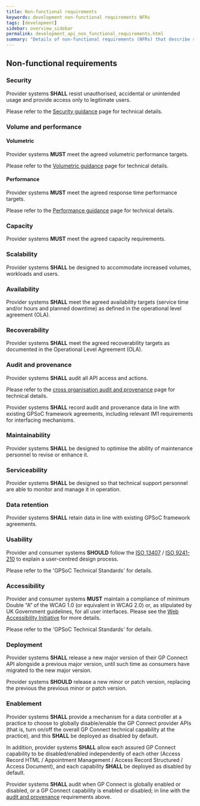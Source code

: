 ```yaml
---
title: Non-functional requirements
keywords: development non-functional requirements NFRs
tags: [development]
sidebar: overview_sidebar
permalink: development_api_non_functional_requirements.html
summary: "Details of non-functional requirements (NFRs) that describe system attributes such as security, reliability, maintainability, scalability, and usability (often referred to as the “ilities”)"
---
```


## Non-functional requirements ##

### Security ###

Provider systems **SHALL** resist unauthorised, accidental or unintended usage and provide access only to legitimate users.

Please refer to the [Security guidance](development_api_security_guidance.html) page for technical details.

### Volume and performance ###

#### Volumetric ####

Provider systems **MUST** meet the agreed volumetric performance targets. 

Please refer to the [Volumetric guidance](development_api_volume_and_performance.html#volumetrics) page for technical details.

#### Performance ####

Provider systems **MUST** meet the agreed response time performance targets.

Please refer to the [Performance guidance](development_api_volume_and_performance.html#performance) page for technical details.

### Capacity ###

Provider systems **MUST** meet the agreed capacity requirements.

### Scalability ###

Provider systems **SHALL** be designed to accommodate increased volumes, workloads and users.

### Availability ###

Provider systems **SHALL** meet the agreed availability targets (service time and/or hours and planned downtime) as defined in the operational level agreement (OLA).

### Recoverability ###

Provider systems **SHALL** meet the agreed recoverability targets as documented in the Operational Level Agreement (OLA).

### Audit and provenance ###

Provider systems **SHALL** audit all API access and actions.

Please refer to the [cross organisation audit and provenance](integration_cross_organisation_audit_and_provenance.html) page for technical details.

Provider systems **SHALL** record audit and provenance data in line with existing GPSoC framework agreements, including relevant IM1 requirements for interfacing mechanisms.

### Maintainability ###

Provider systems **SHALL** be designed to optimise the ability of maintenance personnel to revise or enhance it.

### Serviceability ###

Provider systems **SHALL** be designed so that technical support personnel are able to monitor and manage it in operation.

### Data retention ###

Provider systems **SHALL** retain data in line with existing GPSoC framework agreements.

### Usability ###

Provider and consumer systems **SHOULD** follow the [ISO 13407](https://www.iso.org/standard/21197.html) / [ISO 9241-210](https://www.iso.org/standard/52075.html) to explain a user-centred design process.

Please refer to the 'GPSoC Technical Standards' for details.

### Accessibility ###

Provider and consumer systems **MUST** maintain a compliance of minimum Double “A” of the WCAG 1.0 (or equivalent in WCAG 2.0) or, as stipulated by UK Government guidelines, for all user interfaces. Please see the [Web Accessibility Initiative](https://www.w3.org/WAI/) for more details.

Please refer to the 'GPSoC Technical Standards' for details.

### Deployment ###

Provider systems **SHALL** release a new major version of their GP Connect API alongside a previous major version, until such time as consumers have migrated to the new major version.

Provider systems **SHOULD** release a new minor or patch version, replacing the previous the previous minor or patch version.

### Enablement ###

Provider systems **SHALL** provide a mechanism for a data controller at a practice to choose to globally disable/enable the GP Connect provider APIs (that is, turn on/off the overall GP Connect technical capability at the practice), and this **SHALL** be deployed as disabled by default.

In addition, provider systems **SHALL** allow each assured GP Connect capability to be disabled/enabled independently of each other (Access Record HTML / Appointment Management / Access Record Structured / Access Document), and each capability **SHALL** be deployed as disabled by default.

Provider systems **SHALL** audit when GP Connect is globally enabled or disabled, or a GP Connect capability is enabled or disabled; in line with the [audit and provenance](#audit-and-provenance) requirements above.
